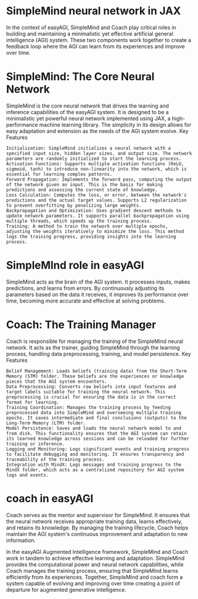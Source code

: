 # SimpleMind neural network in JAX
In the context of easyAGI, SimpleMind and Coach play critical roles in building and maintaining a minimalistic yet effective artificial general intelligence (AGI) system. These two components work together to create a feedback loop where the AGI can learn from its experiences and improve over time.

# SimpleMind: The Core Neural Network

SimpleMind is the core neural network that drives the learning and inference capabilities of the easyAGI system. It is designed to be a minimalistic yet powerful neural network implemented using JAX, a high-performance machine learning library. The simplicity in its design allows for easy adaptation and extension as the needs of the AGI system evolve.
Key Features

    Initialization: SimpleMind initializes a neural network with a specified input size, hidden layer sizes, and output size. The network parameters are randomly initialized to start the learning process.
    Activation Functions: Supports multiple activation functions (ReLU, sigmoid, tanh) to introduce non-linearity into the network, which is essential for learning complex patterns.
    Forward Propagation: Implements the forward pass, computing the output of the network given an input. This is the basis for making predictions and assessing the current state of knowledge.
    Loss Calculation: Computes the loss, or error, between the network's predictions and the actual target values. Supports L2 regularization to prevent overfitting by penalizing large weights.
    Backpropagation and Optimization: Uses gradient descent methods to update network parameters. It supports parallel backpropagation using multiple threads, which speeds up the training process.
    Training: A method to train the network over multiple epochs, adjusting the weights iteratively to minimize the loss. This method logs the training progress, providing insights into the learning process.

# SimpleMInd role in easyAGI

SimpleMind acts as the brain of the AGI system. It processes inputs, makes predictions, and learns from errors. By continuously adjusting its parameters based on the data it receives, it improves its performance over time, becoming more accurate and effective at solving problems.

# Coach: The Training Manager

Coach is responsible for managing the training of the SimpleMind neural network. It acts as the trainer, guiding SimpleMind through the learning process, handling data preprocessing, training, and model persistence.
Key Features

    Belief Management: Loads beliefs (training data) from the Short-Term Memory (STM) folder. These beliefs are the experiences or knowledge pieces that the AGI system encounters.
    Data Preprocessing: Converts raw beliefs into input features and target labels suitable for training the neural network. This preprocessing is crucial for ensuring the data is in the correct format for learning.
    Training Coordination: Manages the training process by feeding preprocessed data into SimpleMind and overseeing multiple training epochs. It saves intermediate and final conclusions (outputs) to the Long-Term Memory (LTM) folder.
    Model Persistence: Saves and loads the neural network model to and from disk. This functionality ensures that the AGI system can retain its learned knowledge across sessions and can be reloaded for further training or inference.
    Logging and Monitoring: Logs significant events and training progress to facilitate debugging and monitoring. It ensures transparency and traceability of the training process.
    Integration with MindX: Logs messages and training progress to the MindX folder, which acts as a centralized repository for AGI system logs and events.

# coach in easyAGI

Coach serves as the mentor and supervisor for SimpleMind. It ensures that the neural network receives appropriate training data, learns effectively, and retains its knowledge. By managing the training lifecycle, Coach helps maintain the AGI system's continuous improvement and adaptation to new information.

In the easyAGI Augmented Intelligence framework, SimpleMind and Coach work in tandem to achieve effective learning and adaptation. SimpleMind provides the computational power and neural network capabilities, while Coach manages the training process, ensuring that SimpleMind learns efficiently from its experiences. Together, SimpleMind and coach form a system capable of evolving and improving over time creating a point of departure for augmented generative intelligence.
